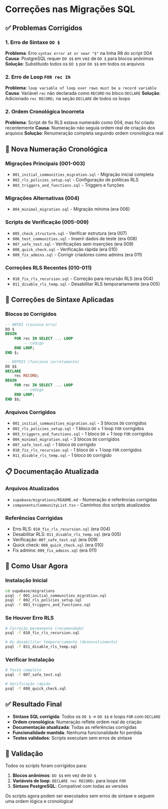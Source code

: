 # Correções nas Migrações SQL

## ✅ Problemas Corrigidos

### 1. Erro de Sintaxe `DO $`
**Problema**: Erro `syntax error at or near "$"` na linha 98 do script 004
**Causa**: PostgreSQL requer `DO $$` em vez de `DO $` para blocos anônimos
**Solução**: Substituído todos os `DO $` por `DO $$` em todos os arquivos

### 2. Erro de Loop `FOR rec IN`
**Problema**: `loop variable of loop over rows must be a record variable`
**Causa**: Variável `rec` não declarada como `RECORD` no bloco `DECLARE`
**Solução**: Adicionado `rec RECORD;` na seção `DECLARE` de todos os loops

### 2. Ordem Cronológica Incorreta
**Problema**: Script de fix RLS estava numerado como 004, mas foi criado recentemente
**Causa**: Numeração não seguia ordem real de criação dos arquivos
**Solução**: Renumeração completa seguindo ordem cronológica real

## 🔢 Nova Numeração Cronológica

### Migrações Principais (001-003)
- `001_initial_communities_migration.sql` - Migração inicial completa
- `002_rls_policies_setup.sql` - Configuração de políticas RLS  
- `003_triggers_and_functions.sql` - Triggers e funções

### Migrações Alternativas (004)
- `004_minimal_migration.sql` - Migração mínima (era 006)

### Scripts de Verificação (005-009)
- `005_check_structure.sql` - Verificar estrutura (era 007)
- `006_test_communities.sql` - Inserir dados de teste (era 008)
- `007_safe_test.sql` - Verificações sem inserções (era 009)
- `008_quick_check.sql` - Verificação rápida (era 010)
- `009_fix_admins.sql` - Corrigir criadores como admins (era 011)

### Correções RLS Recentes (010-011)
- `010_fix_rls_recursion.sql` - Correção para recursão RLS (era 004)
- `011_disable_rls_temp.sql` - Desabilitar RLS temporariamente (era 005)

## 🔧 Correções de Sintaxe Aplicadas

### Blocos `DO` Corrigidos
```sql
-- ANTES (causava erro)
DO $ 
BEGIN
    FOR rec IN SELECT ... LOOP
        -- código
    END LOOP;
END $;

-- DEPOIS (funciona corretamente)
DO $$ 
DECLARE
    rec RECORD;
BEGIN
    FOR rec IN SELECT ... LOOP
        -- código
    END LOOP;
END $$;
```

### Arquivos Corrigidos
- `001_initial_communities_migration.sql` - 3 blocos `DO` corrigidos
- `002_rls_policies_setup.sql` - 1 bloco `DO` + 1 loop `FOR` corrigidos
- `003_triggers_and_functions.sql` - 1 bloco `DO` + 1 loop `FOR` corrigidos
- `004_minimal_migration.sql` - 3 blocos `DO` corrigidos
- `007_safe_test.sql` - 1 bloco `DO` corrigido
- `010_fix_rls_recursion.sql` - 1 bloco `DO` + 1 loop `FOR` corrigidos
- `011_disable_rls_temp.sql` - 1 bloco `DO` corrigido

## 📋 Documentação Atualizada

### Arquivos Atualizados
- `supabase/migrations/README.md` - Numeração e referências corrigidas
- `components/CommunityList.tsx` - Caminhos dos scripts atualizados

### Referências Corrigidas
- Erro RLS: `010_fix_rls_recursion.sql` (era 004)
- Desabilitar RLS: `011_disable_rls_temp.sql` (era 005)
- Verificação: `007_safe_test.sql` (era 009)
- Quick check: `008_quick_check.sql` (era 010)
- Fix admins: `009_fix_admins.sql` (era 011)

## 🚀 Como Usar Agora

### Instalação Inicial
```bash
cd supabase/migrations
psql -f 001_initial_communities_migration.sql
psql -f 002_rls_policies_setup.sql
psql -f 003_triggers_and_functions.sql
```

### Se Houver Erro RLS
```bash
# Correção permanente (recomendado)
psql -f 010_fix_rls_recursion.sql

# Ou desabilitar temporariamente (desenvolvimento)
psql -f 011_disable_rls_temp.sql
```

### Verificar Instalação
```bash
# Teste completo
psql -f 007_safe_test.sql

# Verificação rápida
psql -f 008_quick_check.sql
```

## ✅ Resultado Final

- **Sintaxe SQL corrigida**: Todos os `DO $` → `DO $$` e loops `FOR` com `DECLARE`
- **Ordem cronológica**: Numeração reflete ordem real de criação
- **Documentação atualizada**: Todas as referências corrigidas
- **Funcionalidade mantida**: Nenhuma funcionalidade foi perdida
- **Testes validados**: Scripts executam sem erros de sintaxe

## 🧪 Validação

Todos os scripts foram corrigidos para:
1. **Blocos anônimos**: `DO $$` em vez de `DO $`
2. **Variáveis de loop**: `DECLARE rec RECORD;` para loops `FOR`
3. **Sintaxe PostgreSQL**: Compatível com todas as versões

Os scripts agora podem ser executados sem erros de sintaxe e seguem uma ordem lógica e cronológica!